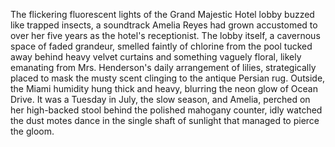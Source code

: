The flickering fluorescent lights of the Grand Majestic Hotel lobby buzzed like trapped insects, a soundtrack Amelia Reyes had grown accustomed to over her five years as the hotel's receptionist.  The lobby itself, a cavernous space of faded grandeur, smelled faintly of chlorine from the pool tucked away behind heavy velvet curtains and something vaguely floral, likely emanating from Mrs. Henderson's daily arrangement of lilies, strategically placed to mask the musty scent clinging to the antique Persian rug. Outside, the Miami humidity hung thick and heavy, blurring the neon glow of Ocean Drive.  It was a Tuesday in July, the slow season, and Amelia, perched on her high-backed stool behind the polished mahogany counter, idly watched the dust motes dance in the single shaft of sunlight that managed to pierce the gloom.
